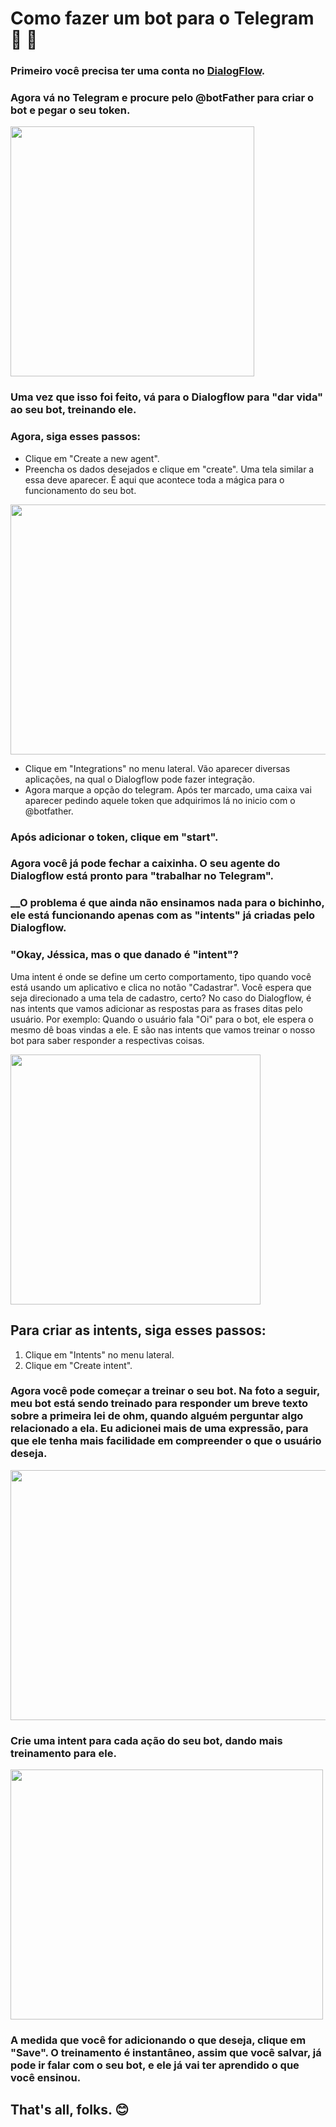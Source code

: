 # Como fazer um bot para o Telegram :iphone: 🤖

### Primeiro você precisa ter uma conta no [DialogFlow](https://www.google.com/url?sa=t&rct=j&q=&esrc=s&source=web&cd=1&cad=rja&uact=8&ved=2ahUKEwiG94b-nJrlAhWWH7kGHfn1BfsQFjAAegQICBAC&url=https%3A%2F%2Fdialogflow.com%2F&usg=AOvVaw3iZls3qgojxCPzBzYjQwrV).

### Agora vá no Telegram e procure pelo @botFather para criar o bot e pegar o seu token.

<img src="https://i.ibb.co/N1VkSkq/gettoken.png" width="390" height="400">

### Uma vez que isso foi feito, vá para o Dialogflow para "dar vida" ao seu bot, treinando ele. 

### __Agora, siga esses passos:__

* Clique em "Create a new agent". 
* Preencha os dados desejados e clique em "create".
Uma tela similar a essa deve aparecer. É aqui que acontece toda a mágica para o funcionamento do seu bot. 
<img src="https://i.ibb.co/CnkscqY/initialdg.png" width="700" height="400" >

* Clique em "Integrations" no menu lateral. Vão aparecer diversas aplicações, na qual o Dialogflow pode fazer integração.
* Agora marque a opção do telegram. Após ter marcado, uma caixa vai aparecer pedindo aquele token que adquirimos lá no inicio com o @botfather.

### Após adicionar o token, clique em "start".

### Agora você já pode fechar a caixinha. O seu agente do Dialogflow está pronto para "trabalhar no Telegram".

### __O problema é que ainda não ensinamos nada para o bichinho, ele está funcionando apenas com as "intents" já criadas pelo Dialogflow.

### "Okay, Jéssica, mas o que danado é "intent"?
Uma intent é onde se define um certo comportamento, tipo quando você está usando um aplicativo e clica no notão "Cadastrar". Você espera que seja direcionado a uma tela de cadastro, certo?
No caso do Dialogflow, é nas intents que vamos adicionar as respostas para as frases ditas pelo usuário. Por exemplo: Quando o usuário fala "Oi" para o bot, ele espera o mesmo dê boas vindas a ele. E são nas intents que vamos treinar o nosso bot para saber responder a respectivas coisas.

<img src="https://i.ibb.co/VVsLy9J/initialdg.png" width="400" height="400" >

## __Para criar as intents, siga esses passos:__
1. Clique em "Intents" no menu lateral. 
2. Clique em "Create intent". 


### Agora você pode começar a treinar o seu bot. Na foto a seguir, meu bot está sendo treinado para responder um breve texto sobre a  primeira lei de ohm, quando alguém perguntar algo relacionado a ela. Eu adicionei mais de uma expressão, para que ele tenha mais facilidade em compreender o que o usuário deseja. 
<img src="https://i.ibb.co/17wyzNm/initialdg.png" width="700" height="400" >

### Crie uma intent para cada ação do seu bot, dando mais treinamento para ele.

<img src="https://i.ibb.co/NxVdv5R/initialdg.png" width="500" height="400" >

### A medida que você for adicionando o que deseja, clique em "Save". O treinamento é instantâneo, assim que você salvar, já pode ir falar com o seu bot, e ele já vai ter aprendido o que você ensinou.

## That's all, folks. :blush: 



